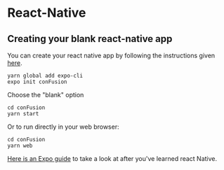 # React-Native

## Creating your blank react-native app

You can create your react native app by following the instructions given [here](https://reactnative.dev/docs/environment-setup).

```[bash]
yarn global add expo-cli
expo init conFusion
```

Choose the "blank" option

```[bash]
cd conFusion
yarn start
```

Or to run directly in your web browser:

```[bash]
cd conFusion
yarn web
```

[Here is an Expo guide](https://docs.expo.io/workflow/already-used-react-native/) to take a look at after you've learned react Native.

